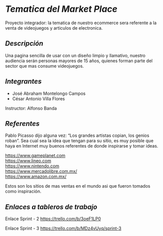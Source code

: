 # *__Tematica del Market Place__*

Proyecto integrador: la tematica de nuestro ecommerce sera referente a la venta de videojuegos y articulos de electronica.

## *Descripción*
Una pagina sencilla de usar con un diseño limpio y llamativo, nuestro audiencia serán personas mayores de 15 años, quienes forman parte del sector que mas consume videojuegos.

## *Integrantes*
- José Abraham Montelongo Campos  
- César Antonio Villa Flores  

Instructor: Alfonso Banda

## *Referentes*
Pablo Picasso dijo alguna vez: “Los grandes artistas copian, los genios roban”. Sea cual sea la idea que tengan para su sitio, es muy posible que haya en Internet muy buenos referentes de donde inspirarse y tomar ideas.

https://www.gameplanet.com   
https://www.lineo.com  
https://www.nintendo.com  
https://www.mercadolibre.com.mx/  
https://www.amazon.com.mx/

Estos son los sitios de mas ventas en el mundo asi que fueron tomados como inspiración.

## *Enlaces a tableros de trabajo*  

Enlace Sprint - 2
https://trello.com/b/3oeF1LP0

Enlace Sprint - 3
https://trello.com/b/MDz4vUyq/sprint-3


